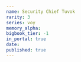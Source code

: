 ```yaml
---
name: Security Chief Tuvok
rarity: 3
series: voy
memory_alpha:
bigbook_tier: -1
in_portal: true
date:
published: true
---
```



